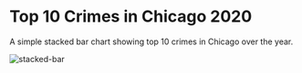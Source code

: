 # Top 10 Crimes in Chicago 2020
A simple stacked bar chart showing top 10 crimes in Chicago over the year.

![stacked-bar](https://user-images.githubusercontent.com/31138706/154755729-f759c863-365f-4dde-9ef9-2e82075e6145.JPG)
